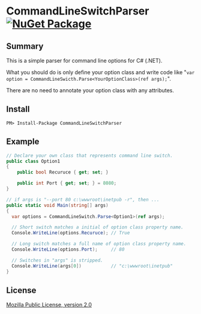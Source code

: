 # CommandLineSwitchParser [![NuGet Package](https://img.shields.io/nuget/v/CommandLineSwitchParser.svg)](https://www.nuget.org/packages/CommandLineSwitchParser/)

## Summary

This is a simple parser for command line options for C# (.NET).

What you should do is only define your option class and write code like "`var option = CommandLineSwicth.Parse<YourOptionClass>(ref args);`".

There are no need to annotate your option class with any attributes.

## Install

    PM> Install-Package CommandLineSwitchParser

## Example

```csharp
// Declare your own class that represents command line switch.
public class Option1
{
    public bool Recuruce { get; set; }

    public int Port { get; set; } = 8080;
}

// if args is "--port 80 c:\wwwroot\inetpub -r", then ...
public static void Main(string[] args)
{
  var options = CommandLineSwitch.Parse<Option1>(ref args);

  // Short switch matches a initial of option class property name.
  Console.WriteLine(options.Recuruce); // True

  // Long switch matches a full name of option class property name.
  Console.WriteLine(options.Port);     // 80

  // Switches in "args" is stripped.
  Console.WriteLine(args[0])           // "c:\wwwroot\inetpub"
}

```

## License

[Mozilla Public License, version 2.0](LICENSE)
